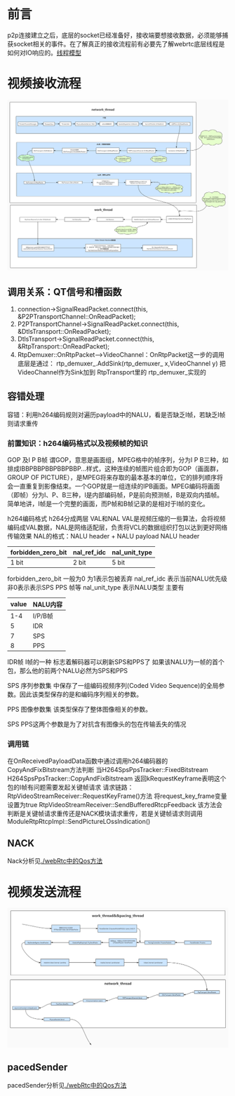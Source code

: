 # 前言
p2p连接建立之后，底层的socket已经准备好，接收端要想接收数据，必须能够捕获socket相关的事件。在了解真正的接收流程前有必要先了解webrtc底层线程是如何对IO响应的。[线程模型](./webRtc线程模型.md)
# 视频接收流程
![](../pic/视频接收流程.jpg)
## 调用关系：QT信号和槽函数
1. connection->SignalReadPacket.connect(this, &P2PTransportChannel::OnReadPacket); 
2. P2PTransportChannel->SignalReadPacket.connect(this, &DtlsTransport::OnReadPacket);
3. DtlsTransport->SignalReadPacket.connect(this, &RtpTransport::OnReadPacket);
4. RtpDemuxer::OnRtpPacket-->VideoChannel：OnRtpPacket这一步的调用 底层是通过：
rtp_demuxer_.AddSink(rtp_demuxer_ x,VideoChannel y)
把VideoChannel作为Sink加到 RtpTransport里的 rtp_demuxer_实现的

## 
## 容错处理
容错：利用h264编码规则对遍历payload中的NALU，看是否缺乏I帧，若缺乏I帧则请求重传
### 前置知识：h264编码格式以及视频帧的知识
GOP 及I P B帧
谓GOP，意思是画面组，MPEG格中的帧序列，分为I P B三种，如排成IBBPBBPBBPBBPBBP...样式，这种连续的帧图片组合即为GOP（画面群，GROUP OF PICTURE），是MPEG将来存取的最本基本的单位，它的排列顺序将会一直重复到影像结束。一个GOP就是一组连续的IPB画面。MPEG编码将画面（即帧）分为I、P、B三种，I是内部编码帧，P是前向预测帧，B是双向内插帧。简单地讲，I帧是一个完整的画面，而P帧和B帧记录的是相对于I帧的变化。

h264编码格式
h264分成两层 VAL和NAL VAL是视频压缩的一些算法，会将视频编码成VAL数据，NAL是网络适配层，负责将VCL的数据组织打包以达到更好网络传输效果
NAL的格式：NALU header + NALU payload
NALU header

| forbidden_zero_bit | nal_ref_idc | nal_unit_type |
|--------------------|-------------|---------------|
|        1 bit       |    2 bit    |    5 bit      |

forbidden_zero_bit 一般为0 为1表示包被丢弃
nal_ref_idc 表示当前NALU优先级 非0表示表示SPS PPS 帧等
nal_unit_type 表示NALU类型 主要有

|value|NALU内容|
|------|--------|
|1-4|I/P/B帧|
|5|IDR|
|7|SPS|
|8|PPS|

IDR帧 I帧的一种 标志着解码器可以刷新SPS和PPS了 如果该NALU为一帧的首个包，那么他的前两个NALU必然为SPS和PPS

SPS 序列参数集 中保存了一组编码视频序列(Coded Video Sequence)的全局参数。因此该类型保存的是和编码序列相关的参数。

PPS 图像参数集 该类型保存了整体图像相关的参数。

SPS PPS这两个参数是为了对抗含有图像头的包在传输丢失的情况

### 调用链
在OnReceivedPayloadData函数中通过调用h264编码器的CopyAndFixBitstream方法判断
当H264SpsPpsTracker::FixedBitstream H264SpsPpsTracker::CopyAndFixBitstream 返回kRequestKeyframe表明这个包的I帧有问题需要发起关键帧请求
请求链路：
RtpVideoStreamReceiver::RequestKeyFrame()方法 将request_key_frame变量设置为true
RtpVideoStreamReceiver::SendBufferedRtcpFeedback 该方法会判断是关键帧请求重传还是NACK模块请求重传，若是关键帧请求则调用ModuleRtpRtcpImpl::SendPictureLOssIndication()
## NACK
Nack分析见[./webRtc中的Qos方法](webRtc中的Qos方法.md)
# 视频发送流程
![](../pic/视频发送流程.jpg)
## pacedSender
pacedSender分析见[./webRtc中的Qos方法](webRtc中的Qos方法.md)